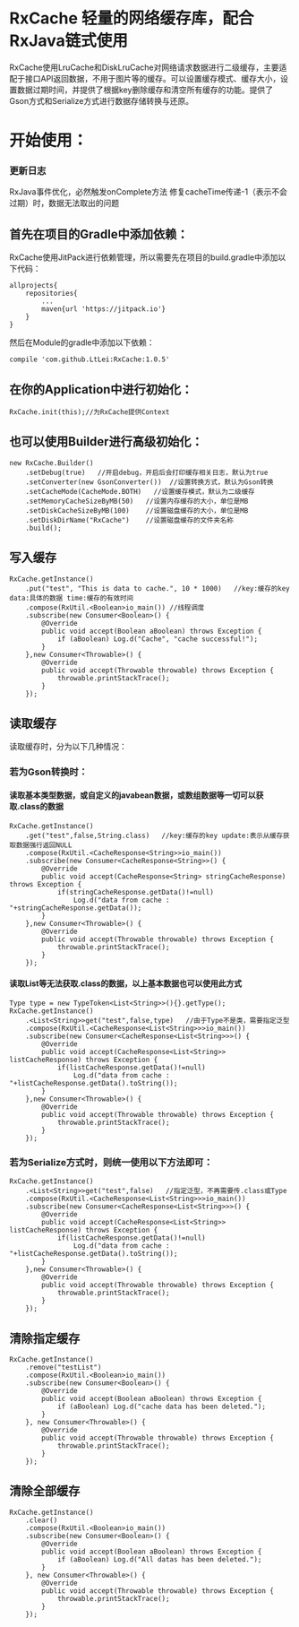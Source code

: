 # RxCache 轻量的网络缓存库，配合RxJava链式使用

RxCache使用LruCache和DiskLruCache对网络请求数据进行二级缓存，主要适配于接口API返回数据，不用于图片等的缓存。可以设置缓存模式、缓存大小，设置数据过期时间，并提供了根据key删除缓存和清空所有缓存的功能。提供了Gson方式和Serialize方式进行数据存储转换与还原。

# 开始使用：
### 更新日志
RxJava事件优化，必然触发onComplete方法
修复cacheTime传递-1（表示不会过期）时，数据无法取出的问题

## 首先在项目的Gradle中添加依赖：

RxCache使用JitPack进行依赖管理，所以需要先在项目的build.gradle中添加以下代码：

```
allprojects{
    repositories{
        ...
        maven{url 'https://jitpack.io'}
    }
}
```

然后在Module的gradle中添加以下依赖：

```
compile 'com.github.LtLei:RxCache:1.0.5'
```

## 在你的Application中进行初始化：

``` 
RxCache.init(this);//为RxCache提供Context
```

## 也可以使用Builder进行高级初始化：

```
new RxCache.Builder()
    .setDebug(true)   //开启debug，开启后会打印缓存相关日志，默认为true
    .setConverter(new GsonConverter())  //设置转换方式，默认为Gson转换
    .setCacheMode(CacheMode.BOTH)   //设置缓存模式，默认为二级缓存
    .setMemoryCacheSizeByMB(50)   //设置内存缓存的大小，单位是MB
    .setDiskCacheSizeByMB(100)    //设置磁盘缓存的大小，单位是MB
    .setDiskDirName("RxCache")    //设置磁盘缓存的文件夹名称
    .build();
```

## 写入缓存

```
RxCache.getInstance()
    .put("test", "This is data to cache.", 10 * 1000)   //key:缓存的key data:具体的数据 time:缓存的有效时间
    .compose(RxUtil.<Boolean>io_main()) //线程调度
    .subscribe(new Consumer<Boolean>() {
        @Override
        public void accept(Boolean aBoolean) throws Exception {
            if (aBoolean) Log.d("Cache", "cache successful!");
        }
    },new Consumer<Throwable>() {
        @Override
        public void accept(Throwable throwable) throws Exception {
            throwable.printStackTrace();
        }
    });
```

## 读取缓存

读取缓存时，分为以下几种情况：

### 若为Gson转换时：
#### 读取基本类型数据，或自定义的javabean数据，或数组数据等一切可以获取.class的数据

```
RxCache.getInstance()
    .get("test",false,String.class)   //key:缓存的key update:表示从缓存获取数据强行返回NULL
    .compose(RxUtil.<CacheResponse<String>>io_main())
    .subscribe(new Consumer<CacheResponse<String>>() {
        @Override
        public void accept(CacheResponse<String> stringCacheResponse) throws Exception {
            if(stringCacheResponse.getData()!=null)
                Log.d("data from cache : "+stringCacheResponse.getData());
        }
    },new Consumer<Throwable>() {
        @Override
        public void accept(Throwable throwable) throws Exception {
            throwable.printStackTrace();
        }
    });
```

#### 读取List等无法获取.class的数据，以上基本数据也可以使用此方式

```
Type type = new TypeToken<List<String>>(){}.getType();
RxCache.getInstance()
    .<List<String>>get("test",false,type)   //由于Type不是类，需要指定泛型
    .compose(RxUtil.<CacheResponse<List<String>>>io_main())
    .subscribe(new Consumer<CacheResponse<List<String>>>() {
        @Override
        public void accept(CacheResponse<List<String>> listCacheResponse) throws Exception {
            if(listCacheResponse.getData()!=null)
                Log.d("data from cache : "+listCacheResponse.getData().toString());
        }
    },new Consumer<Throwable>() {
        @Override
        public void accept(Throwable throwable) throws Exception {
            throwable.printStackTrace();
        }
    });
```

### 若为Serialize方式时，则统一使用以下方法即可：

```
RxCache.getInstance()
    .<List<String>>get("test",false)   //指定泛型，不再需要传.class或Type
    .compose(RxUtil.<CacheResponse<List<String>>>io_main())
    .subscribe(new Consumer<CacheResponse<List<String>>>() {
        @Override
        public void accept(CacheResponse<List<String>> listCacheResponse) throws Exception {
            if(listCacheResponse.getData()!=null)
                Log.d("data from cache : "+listCacheResponse.getData().toString());
        }
    },new Consumer<Throwable>() {
        @Override
        public void accept(Throwable throwable) throws Exception {
            throwable.printStackTrace();
        }
    });
```

## 清除指定缓存

```
RxCache.getInstance()
    .remove("testList")
    .compose(RxUtil.<Boolean>io_main())
    .subscribe(new Consumer<Boolean>() {
        @Override
        public void accept(Boolean aBoolean) throws Exception {
            if (aBoolean) Log.d("cache data has been deleted.");
        }
    }, new Consumer<Throwable>() {
        @Override
        public void accept(Throwable throwable) throws Exception {
            throwable.printStackTrace();
        }
    });
```

## 清除全部缓存

```
RxCache.getInstance()
    .clear()
    .compose(RxUtil.<Boolean>io_main())
    .subscribe(new Consumer<Boolean>() {
        @Override
        public void accept(Boolean aBoolean) throws Exception {
            if (aBoolean) Log.d("All datas has been deleted.");
        }
    }, new Consumer<Throwable>() {
        @Override
        public void accept(Throwable throwable) throws Exception {
            throwable.printStackTrace();
        }
    });
```
